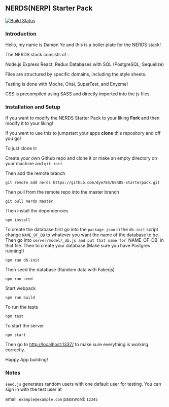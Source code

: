 ## NERDS(NERP) Starter Pack
[![Build Status](https://travis-ci.org/dye784/NERDS-starterpack.svg?branch=master)](https://travis-ci.org/dye784/NERDS-starterpack)

### Introduction
Hello, my name is Damon Ye and this is a boiler plate for the NERDS stack!

The NERDS stack consists of :

Node.js
Express
React, Redux
Databases with SQL (PostgreSQL, Sequelize)

Files are structured by specific domains, including the style sheets.

Testing is done with Mocha, Chai, SuperTest, and Enyzme!

CSS is precompiled using SASS and directly imported into the js files.

### Installation and Setup
If you want to modify the NERDS Starter Pack to your liking **Fork** and then modify it to your liking!

If you want to use this to jumpstart your apps **clone** this repository and off you go!

To just clone it:

Create your own Github repo and clone it or make an empty directory on your machine and `git init`.

Then add the remote branch

```
git remote add nerds https://github.com/dye784/NERDS-starterpack.git
```

Then pull from the remote repo into the master branch

```
git pull nerds master
```

Then install the dependencies

```
npm install
```

To create the database first go into the `package.json` in the `db-init` script change `NAME_OF_DB` to whatever you want the name of the database to be. Then go into `server/model/_db.js and put that name for `NAME_OF_DB` in that file. Then to create your database (Make sure you have Postgres running!)

```
npm run db-init
```

Then seed the database (Random data with Fakerjs)

```
npm run seed
```

Start webpack

```
npm run build
```

To run the tests

```
npm test
```

To start the server

```
npm start
```

Then go to [http://localhost:1337/](http://localhost:1337/) to make sure everything is working correctly.

Happy App building!

### Notes
`seed.js` generates random users with one default user for testing. You can sign in with the test user at

email: `example@example.com`
password: `12345`



